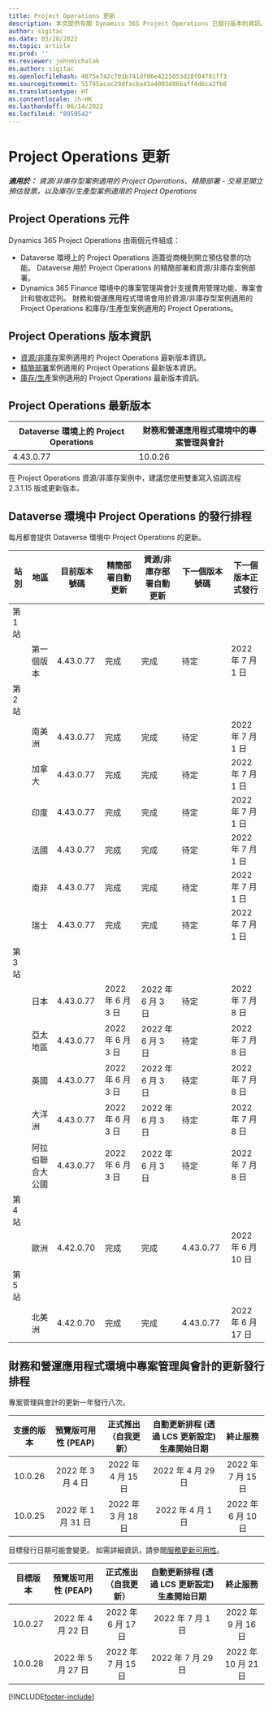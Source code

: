 ```yaml
---
title: Project Operations 更新
description: 本文提供有關 Dynamics 365 Project Operations 已發行版本的資訊。
author: sigitac
ms.date: 03/28/2022
ms.topic: article
ms.prod: ''
ms.reviewer: johnmichalak
ms.author: sigitac
ms.openlocfilehash: 4875e742c701b741df06e4225053d28f04781ff3
ms.sourcegitcommit: 51745acac29dfacba43a4003d86baff4d6ca2fb8
ms.translationtype: HT
ms.contentlocale: zh-HK
ms.lasthandoff: 06/14/2022
ms.locfileid: "8959542"
---
```

# <a name="project-operations-updates"></a>Project Operations 更新

_**適用於：** 資源/非庫存型案例適用的 Project Operations、精簡部署 - 交易至開立預估發票，以及庫存/生產型案例適用的 Project Operations_



## <a name="project-operations-components"></a>Project Operations 元件

Dynamics 365 Project Operations 由兩個元件組成：

- Dataverse 環境上的 Project Operations 涵蓋從商機到開立預估發票的功能。 Dataverse 用於 Project Operations 的精簡部署和資源/非庫存案例部署。
- Dynamics 365 Finance 環境中的專案管理與會計支援費用管理功能、專案會計和營收認列。 財務和營運應用程式環境會用於資源/非庫存型案例適用的 Project Operations 和庫存/生產型案例適用的 Project Operations。

## <a name="project-operations-release-notes"></a>Project Operations 版本資訊
- [資源/非庫存](whats-new-may-2022-resource-based.md)案例適用的 Project Operations 最新版本資訊。
- [精簡部署](../pro/whats-new/whats-new-may-2022-lite.md)案例適用的 Project Operations 最新版本資訊。
- [庫存/生產](../prod-pma/whats-new/whats-new-oct-2021-stocked.md)案例適用的 Project Operations 最新版本資訊。

## <a name="project-operations-latest-version"></a>Project Operations 最新版本

| Dataverse 環境上的 Project Operations | 財務和營運應用程式環境中的專案管理與會計 | 
| --- | --- |
| 4.43.0.77 | 10.0.26 |

在 Project Operations 資源/非庫存案例中，建議您使用雙重寫入協調流程 2.3.1.15 版或更新版本。

## <a name="release-schedule-for-project-operations-on-dataverse-environment"></a>Dataverse 環境中 Project Operations 的發行排程

每月都會提供 Dataverse 環境中 Project Operations 的更新。 

| 站別 | 地區 | 目前版本號碼 | 精簡部署自動更新 | 資源/非庫存部署自動更新 | 下一個版本號碼 | 下一個版本正式發行 |
|-----------|-----------------------|-----------------|--------------------|---------------------|---------------------|---------------------|
| 第 1 站 |   &nbsp;              |    &nbsp;       | &nbsp;             |      &nbsp;         |      &nbsp;         |      &nbsp;         |
|   &nbsp;  | 第一個版本         |  4.43.0.77      | 完成           | 完成            | 待定                 | 2022 年 7 月 1 日       |
| 第 2 站 |   &nbsp;              |    &nbsp;       | &nbsp;             |      &nbsp;         |      &nbsp;         |      &nbsp;         |
|   &nbsp;  | 南美洲         |  4.43.0.77      | 完成           | 完成            | 待定                 | 2022 年 7 月 1 日       |
|   &nbsp;  | 加拿大                |  4.43.0.77      | 完成           | 完成            | 待定                 | 2022 年 7 月 1 日       |
|   &nbsp;  | 印度                 |  4.43.0.77      | 完成           | 完成            | 待定                 | 2022 年 7 月 1 日       |
|   &nbsp;  | 法國                |  4.43.0.77      | 完成           | 完成            | 待定                 | 2022 年 7 月 1 日       |
|   &nbsp;  | 南非          |  4.43.0.77      | 完成           | 完成            | 待定                 | 2022 年 7 月 1 日       |
|   &nbsp;  | 瑞士           |  4.43.0.77      | 完成           | 完成            | 待定                 | 2022 年 7 月 1 日       |
| 第 3 站 |      &nbsp;           |     &nbsp;      |     &nbsp;         |      &nbsp;         |      &nbsp;         |      &nbsp;         |
|   &nbsp;  | 日本                 |  4.43.0.77      | 2022 年 6 月 3 日      | 2022 年 6 月 3 日       | 待定                 | 2022 年 7 月 8 日       |
|   &nbsp;  | 亞太地區          |  4.43.0.77      | 2022 年 6 月 3 日      | 2022 年 6 月 3 日       | 待定                 | 2022 年 7 月 8 日       |
|   &nbsp;  | 英國         |  4.43.0.77      | 2022 年 6 月 3 日      | 2022 年 6 月 3 日       | 待定                 | 2022 年 7 月 8 日       |
|   &nbsp;  | 大洋洲               |  4.43.0.77      | 2022 年 6 月 3 日      | 2022 年 6 月 3 日       | 待定                 | 2022 年 7 月 8 日       |
|   &nbsp;  | 阿拉伯聯合大公國  |  4.43.0.77      | 2022 年 6 月 3 日      | 2022 年 6 月 3 日       | 待定                 | 2022 年 7 月 8 日       |
| 第 4 站 |     &nbsp;            |     &nbsp;      |     &nbsp;         |      &nbsp;         |      &nbsp;         |      &nbsp;         |
|   &nbsp;  | 歐洲                |  4.42.0.70      | 完成           | 完成            | 4.43.0.77           | 2022 年 6 月 10 日       |
| 第 5 站 |     &nbsp;            |     &nbsp;      |     &nbsp;         |      &nbsp;         |      &nbsp;         |      &nbsp;         |
|   &nbsp;  | 北美洲         |  4.42.0.70      | 完成           | 完成            | 4.43.0.77           | 2022 年 6 月 17 日       |

## <a name="release-schedule-for-project-management-and-accounting-in-the-finance-and-operations-apps-environment"></a>財務和營運應用程式環境中專案管理與會計的更新發行排程

專案管理與會計的更新一年發行八次。

|支援的版本| 預覽版可用性 (PEAP) | 正式推出（自我更新） | 自動更新排程 (透過 LCS 更新設定) 生產開始日期 |   終止服務   |
|:---------------:|:---------------------------:|:---------------------------------:|:--------------------------------------------------------------------:|:------------------:|
|     10.0.26     |      2022 年 3 月 4 日          |        2022 年 4 月 15 日             |                          2022 年 4 月 29 日                              | 2022 年 7 月 15 日      |
|     10.0.25     |      2022 年 1 月 31 日       |        2022 年 3 月 18 日             |                          2022 年 4 月 1 日                               | 2022 年 6 月 10 日      |


目標發行日期可能會變更。 如需詳細資訊，請參閱[服務更新可用性](/dynamics365/fin-ops-core/fin-ops/get-started/public-preview-releases?toc=%2fdynamics365%2ffinance%2ftoc.json)。

|目標版本 | 預覽版可用性 (PEAP) | 正式推出（自我更新） | 自動更新排程 (透過 LCS 更新設定) 生產開始日期 |   終止服務   |
|:---------------:|:---------------------------:|:---------------------------------:|:--------------------------------------------------------------------:|:------------------:|
|     10.0.27     |      2022 年 4 月 22 日         |        2022 年 6 月 17 日              |                          2022 年 7 月 1 日                                | 2022 年 9 月 16 日 |
|     10.0.28     |      2022 年 5 月 27 日           |        2022 年 7 月 15 日              |                          2022 年 7 月 29 日                               | 2022 年 10 月 21 日   |

[!INCLUDE[footer-include](../includes/footer-banner.md)]
